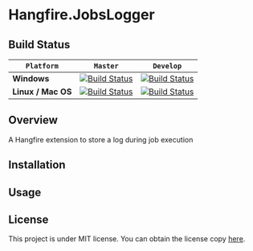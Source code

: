 # Hangfire.JobsLogger

## Build Status
`Platform` | `Master` | `Develop`
--- | --- | ---
**Windows** | [![Build Status](https://travis-ci.org/raisedapp/Hangfire.JobsLogger.svg?branch=master)](https://travis-ci.org/raisedapp/Hangfire.JobsLogger/) | [![Build Status](https://travis-ci.org/raisedapp/Hangfire.JobsLogger.svg?branch=develop)](https://travis-ci.org/raisedapp/Hangfire.JobsLogger/)
**Linux / Mac OS** | [![Build Status](https://travis-ci.org/raisedapp/Hangfire.JobsLogger.svg?branch=master)](https://travis-ci.org/raisedapp/Hangfire.JobsLogger/) | [![Build Status](https://travis-ci.org/raisedapp/Hangfire.JobsLogger.svg?branch=develop)](https://travis-ci.org/raisedapp/Hangfire.JobsLogger/)

## Overview
A Hangfire extension to store a log during job execution


## Installation


## Usage



## License
This project is under MIT license. You can obtain the license copy [here](https://github.com/raisedapp/Hangfire.JobsLogger/blob/master/LICENSE).
